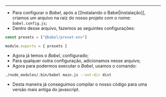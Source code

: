 ___
- Para configurar o *Babel*, após a [[Instalando o Babel|instalação]], criamos um arquivo na raiz do nosso projeto com o nome: `babel.config.js`;
- Dentro desse arquivo, fazemos as seguintes configurações:
```js
const presets = ["@babel/preset-env"]

module.exports = { presets }
```
- Agora já temos o *Babel*, configurado;
- Para qualquer outra configuração, adicionamos nesse arquivo;
- Agora para podermos executar o *Babel*, usamos o comando:
```zsh
./node_modules/.bin/babel main.js --out-dir dist
```
- Desta maneira já conseguimos compilar o nosso código para uma versão mais antiga do javascript.